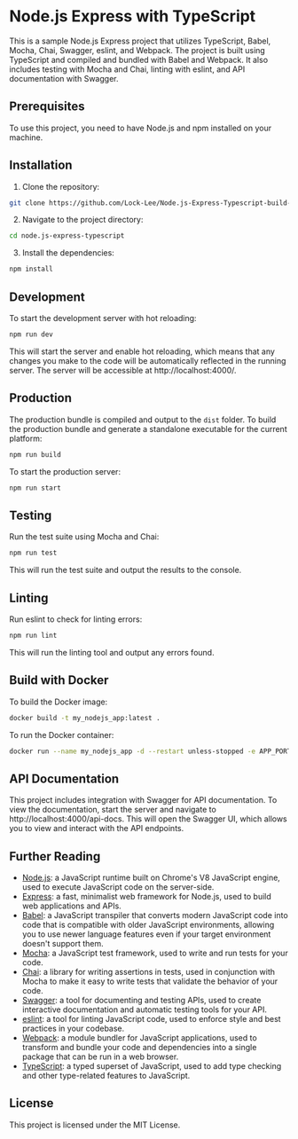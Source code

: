# Node.js Express with TypeScript

This is a sample Node.js Express project that utilizes TypeScript, Babel, Mocha, Chai, Swagger, eslint, and Webpack. The project is built using TypeScript and compiled and bundled with Babel and Webpack. It also includes testing with Mocha and Chai, linting with eslint, and API documentation with Swagger.

## Prerequisites

To use this project, you need to have Node.js and npm installed on your machine.

## Installation

1. Clone the repository:

```bash
git clone https://github.com/Lock-Lee/Node.js-Express-Typescript-build-to-.exe.git
```

2. Navigate to the project directory:

```bash
cd node.js-express-typescript
```

3. Install the dependencies:

```bash
npm install
```

## Development

To start the development server with hot reloading:

```bash
npm run dev
```

This will start the server and enable hot reloading, which means that any changes you make to the code will be automatically reflected in the running server. The server will be accessible at http://localhost:4000/.

## Production

The production bundle is compiled and output to the `dist` folder. To build the production bundle and generate a standalone executable for the current platform:

```bash
npm run build
```

To start the production server:

```bash
npm run start
```

## Testing

Run the test suite using Mocha and Chai:

```bash
npm run test
```

This will run the test suite and output the results to the console.

## Linting

Run eslint to check for linting errors:

```bash
npm run lint
```

This will run the linting tool and output any errors found.

## Build with Docker

To build the Docker image:

```bash
docker build -t my_nodejs_app:latest .
```

To run the Docker container:

```bash
docker run --name my_nodejs_app -d --restart unless-stopped -e APP_PORT=1234 -p 81:1234 my_nodejs_app
```

## API Documentation

This project includes integration with Swagger for API documentation. To view the documentation, start the server and navigate to http://localhost:4000/api-docs. This will open the Swagger UI, which allows you to view and interact with the API endpoints.

## Further Reading

- [Node.js](https://nodejs.org/en/): a JavaScript runtime built on Chrome's V8 JavaScript engine, used to execute JavaScript code on the server-side.
- [Express](https://expressjs.com/): a fast, minimalist web framework for Node.js, used to build web applications and APIs.
- [Babel](https://babeljs.io/): a JavaScript transpiler that converts modern JavaScript code into code that is compatible with older JavaScript environments, allowing you to use newer language features even if your target environment doesn't support them.
- [Mocha](https://mochajs.org/): a JavaScript test framework, used to write and run tests for your code.
- [Chai](https://www.chaijs.com/): a library for writing assertions in tests, used in conjunction with Mocha to make it easy to write tests that validate the behavior of your code.
- [Swagger](https://swagger.io/): a tool for documenting and testing APIs, used to create interactive documentation and automatic testing tools for your API.
- [eslint](https://eslint.org/): a tool for linting JavaScript code, used to enforce style and best practices in your codebase.
- [Webpack](https://webpack.js.org/): a module bundler for JavaScript applications, used to transform and bundle your code and dependencies into a single package that can be run in a web browser.
- [TypeScript](https://www.typescriptlang.org/): a typed superset of JavaScript, used to add type checking and other type-related features to JavaScript.

## License

This project is licensed under the MIT License.
